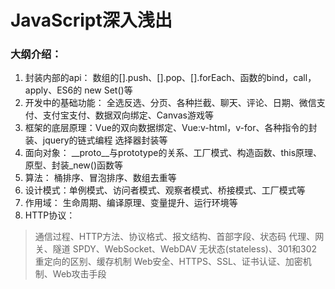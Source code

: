 # JavaScript深入浅出

### 大纲介绍：

1. 封装内部的api： 数组的[].push、[].pop、[].forEach、函数的bind，call，apply、ES6的 new Set()等
2. 开发中的基础功能： 全选反选、分页、各种拦截、聊天、评论、日期、微信支付、支付宝支付、数据双向绑定、Canvas游戏等
3. 框架的底层原理：Vue的双向数据绑定、Vue:v-html，v-for、各种指令的封装、jquery的链式编程 选择器封装等
4. 面向对象： __proto__与prototype的关系、工厂模式、构造函数、this原理、原型、封装_new()函数等
5. 算法： 桶排序、冒泡排序、数组去重等
6. 设计模式：单例模式、访问者模式、观察者模式、桥接模式、工厂模式等
7. 作用域： 生命周期、编译原理、变量提升、运行环境等
8. HTTP协议：
> 通信过程、HTTP方法、协议格式、报文结构、首部字段、状态码
> 代理、网关、隧道
> SPDY、WebSocket、WebDAV
> 无状态(stateless)、301和302重定向的区别、缓存机制
> Web安全、HTTPS、SSL、证书认证、加密机制、Web攻击手段
